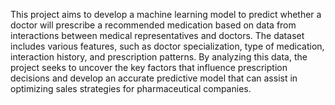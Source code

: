 This project aims to develop a machine learning model to predict whether a doctor will prescribe a recommended medication based on data from interactions between medical representatives and doctors. The dataset includes various features, such as doctor specialization, type of medication, interaction history, and prescription patterns. By analyzing this data, the project seeks to uncover the key factors that influence prescription decisions and develop an accurate predictive model that can assist in optimizing sales strategies for pharmaceutical companies.
